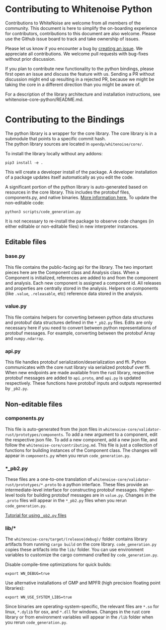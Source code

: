Contributing to Whitenoise Python
=============================

Contributions to WhiteNoise are welcome from all members of the community. This document is here to simplify the 
on-boarding experience for contributors, contributions to this document are also welcome. 
Please use the Github issue board to track and take ownership of issues.  

Please let us know if you encounter a bug by [creating an issue](https://github.com/opendifferentialprivacy/whitenoise-core/issues).
We appreciate all contributions. We welcome pull requests with bug-fixes without prior discussion.

If you plan to contribute new functionality to the python bindings, please first open an issue and 
discuss the feature with us. Sending a PR without discussion might end up resulting in a rejected PR, because we might
 be taking the core in a different direction than you might be aware of.

For a description of the library architecture and installation instructions, see whitenoise-core-python/README.md. 


Contributing to the Bindings
=============================

The python library is a wrapper for the core library. 
The core library is in a submodule that points to a specific commit hash.  
The python library sources are located in `opendp/whitenoise/core/`.

To install the library locally without any addons:

    pip3 install -e .

This will create a developer install of the package. A developer installation of a package updates itself automatically as you edit the code.

A significant portion of the python library is auto-generated based on resources in the core library. 
This includes the protobuf files, components.py, and native binaries. [More information here.](#non-editable-files)
To update the non-editable code:

    python3 scripts/code_generation.py

It is not necessary to re-install the package to observe code changes (in either editable or non-editable files) in new interpreter instances.

## Editable files

### base.py
This file contains the public-facing api for the library. 
The two important pieces here are the Component class and Analysis class. 
When a Component is initialized, references are added to and from the component and analysis.
Each new component is assigned a component id. 
All releases and properties are centrally stored in the analysis. 
Helpers on components (like `.value`, `.releasable`, etc) reference data stored in the analysis.

### value.py
This file contains helpers for converting between python data structures and protobuf data structures defined in the `*_pb2.py` files.
Edits are only necessary here if you need to convert between python representations of protobuf messages. 
For example, converting between the protobuf Array and `numpy.ndarray`. 
 
### api.py
This file handles protobuf serialization/deserialization and ffi.
Python communicates with the core rust library via serialized protobuf over ffi.
When new endpoints are made available from the rust library, respective protobuf messages are added to `api.proto`, and `api.py` is updated respectively.
These functions have protobuf inputs and outputs represented by `_pb2.py`. 

## Non-editable files

### components.py
This file is auto-generated from the json files in `whitenoise-core/validator-rust/prototypes/components`.
To add a new argument to a component, edit the respective json file. 
To add a new component, add a new json file, and follow the `whitenoise-core/contributing.md`.
This file is just a collection of functions for building instances of the Component class. 
The changes will appear in `components.py` when you rerun `code_generation.py`.

### *_pb2.py
These files are a one-to-one translation of `whitenoise-core/validator-rust/prototypes/*.proto` to a python interface.
These files provide an intermediate-level interface for constructing protobuf messages.
Higher-level tools for building protobuf messages are in `value.py`.
Changes in the `.proto` files will appear in the `*_pb2.py` files when you rerun `code_generation.py`.

[Tutorial for using `_pb2.py` files](https://developers.google.com/protocol-buffers/docs/pythontutorial) 

### lib/*
The `whitenoise-core/target/(release|debug)/` folder contains library artifacts from running `cargo build` on the core library. 
`code_generation.py` copies these artifacts into the `lib/` folder.
You can use environment variables to customize the cargo command crafted by `code_generation.py`.  
    
Disable compile-time optimizations for quick builds:
    
    export WN_DEBUG=true

Use alternative installations of GMP and MPFR (high precision floating point libraries):

    export WN_USE_SYSTEM_LIBS=true

Since binaries are operating-system-specific, the relevant files are `*.so` for linux, `*.dylib` for osx, and `*.dll` for windows.
Changes in the rust core library or from environment variables will appear in the `/lib` folder when you rerun `code_generation.py`. 

